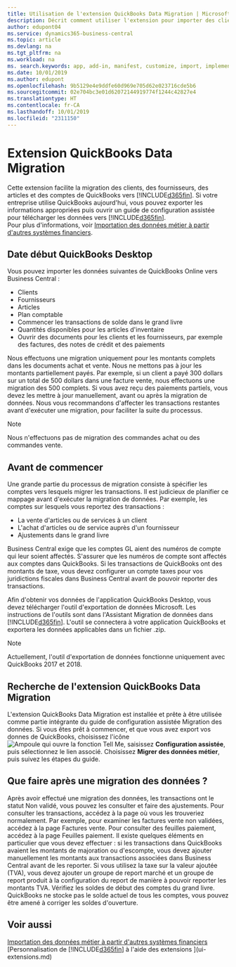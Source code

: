 ```yaml
---
title: Utilisation de l'extension QuickBooks Data Migration | Microsoft Docs
description: Décrit comment utiliser l'extension pour importer des clients, des fournisseurs, des articles, et des comptes de QuickBooks Desktop dans Business Central.
author: edupont04
ms.service: dynamics365-business-central
ms.topic: article
ms.devlang: na
ms.tgt_pltfrm: na
ms.workload: na
ms. search.keywords: app, add-in, manifest, customize, import, implement
ms.date: 10/01/2019
ms.author: edupont
ms.openlocfilehash: 9b5129e4e9ddfe60d969e705d62e023716cde5b6
ms.sourcegitcommit: 02e704bc3e01d62072144919774f1244c42827e4
ms.translationtype: HT
ms.contentlocale: fr-CA
ms.lasthandoff: 10/01/2019
ms.locfileid: "2311150"
---
```

# <a name="the-quickbooks-data-migration-extension"></a>Extension QuickBooks Data Migration
Cette extension facilite la migration des clients, des fournisseurs, des articles et des comptes de QuickBooks vers [!INCLUDE[d365fin](includes/d365fin_md.md)]. Si votre entreprise utilise QuickBooks aujourd'hui, vous pouvez exporter les informations appropriées puis ouvrir un guide de configuration assistée pour télécharger les données vers [!INCLUDE[d365fin](includes/d365fin_md.md)].  
Pour plus d'informations, voir [Importation des données métier à partir d'autres systèmes financiers](across-import-data-configuration-packages.md).

## <a name="data-from-quickbooks-desktop"></a>Date début QuickBooks Desktop
 
Vous pouvez importer les données suivantes de QuickBooks Online vers Business Central :

- Clients  
- Fournisseurs  
- Articles  
- Plan comptable  
- Commencer les transactions de solde dans le grand livre  
- Quantités disponibles pour les articles d'inventaire  
- Ouvrir des documents pour les clients et les fournisseurs, par exemple des factures, des notes de crédit et des paiements  

Nous effectuons une migration uniquement pour les montants complets dans les documents achat et vente. Nous ne mettons pas à jour les montants partiellement payés. Par exemple, si un client a payé 300 dollars sur un total de 500 dollars dans une facture vente, nous effectuons une migration des 500 complets. Si vous avez reçu des paiements partiels, vous devez les mettre à jour manuellement, avant ou après la migration de données. Nous vous recommandons d'affecter les transactions restantes avant d'exécuter une migration, pour faciliter la suite du processus.

> [!NOTE]
> Nous n'effectuons pas de migration des commandes achat ou des commandes vente.

## <a name="before-you-start"></a>Avant de commencer
Une grande partie du processus de migration consiste à spécifier les comptes vers lesquels migrer les transactions. Il est judicieux de planifier ce mappage avant d'exécuter la migration de données. Par exemple, les comptes sur lesquels vous reportez des transactions :

- La vente d'articles ou de services à un client  
- L'achat d'articles ou de service auprès d'un fournisseur  
- Ajustements dans le grand livre  

Business Central exige que les comptes GL aient des numéros de compte qui leur soient affectés. S'assurer que les numéros de compte sont affectés aux comptes dans QuickBooks.
Si les transactions de QuickBooks ont des montants de taxe, vous devez configurer un compte taxes pour vos juridictions fiscales dans Business Central avant de pouvoir reporter des transactions.

Afin d'obtenir vos données de l'application QuickBooks Desktop, vous devez télécharger l'outil d'exportation de données Microsoft.  Les instructions de l'outils sont dans l'Assistant Migration de données dans [!INCLUDE[d365fin](includes/d365fin_md.md)]. L'outil se connectera à votre application QuickBooks et exportera les données applicables dans un fichier .zip.  

> [!NOTE]
> Actuellement, l'outil d'exportation de données fonctionne uniquement avec QuickBooks 2017 et 2018.

## <a name="finding-the-quickbooks-data-migration-extension"></a>Recherche de l'extension QuickBooks Data Migration
L'extension QuickBooks Data Migration est installée et prête à être utilisée comme partie intégrante du guide de configuration assistée Migration des données. Si vous êtes prêt à commencer, et que vous avez export vos donnes de QuickBooks, choisissez l'icône ![Ampoule qui ouvre la fonction Tell Me](media/ui-search/search_small.png "Dites-moi ce que vous voulez faire"), saisissez **Configuration assistée**, puis sélectionnez le lien associé. Choisissez **Migrer des données métier**, puis suivez les étapes du guide.  

## <a name="what-do-i-do-after-i-migrate-data"></a>Que faire après une migration des données ?
Après avoir effectué une migration des données, les transactions ont le statut Non validé, vous pouvez les consulter et faire des ajustements. Pour consulter les transactions, accédez à la page où vous les trouveriez normalement. Par exemple, pour examiner les factures vente non validées, accédez à la page Factures vente. Pour consulter des feuilles paiement, accédez à la page Feuilles paiement.
Il existe quelques éléments en particulier que vous devez effectuer : si les transactions dans QuickBooks avaient les montants de majoration ou d'escompte, vous devez ajouter manuellement les montants aux transactions associées dans Business Central avant de les reporter.
Si vous utilisez la taxe sur la valeur ajoutée (TVA), vous devez ajouter un groupe de report marché et un groupe de report produit à la configuration du report de manière à pouvoir reporter les montants TVA.
Vérifiez les soldes de début des comptes du grand livre. QuickBooks ne stocke pas le solde actuel de tous les comptes, vous pouvez être amené à corriger les soldes d'ouverture.

## <a name="see-also"></a>Voir aussi
[Importation des données métier à partir d'autres systèmes financiers](across-import-data-configuration-packages.md)  
[Personnalisation de [!INCLUDE[d365fin](includes/d365fin_md.md)] à l'aide des extensions ](ui-extensions.md)  
